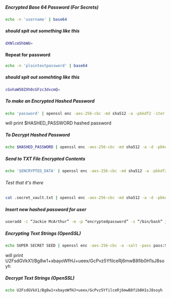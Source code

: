 ##### Encrypted Base 64 Password (For Secrets)
```bash
echo -n 'username' | base64
```
##### should spit out something like this
```bash
dXNlcm5hbWU=
```

#### Repeat for password
```bash
echo -n 'plaintextpassword' | base64
```
##### should spit out somehting like this
```bash
cGxhaW50ZXh0cGFzc3dvcmQ=
```

##### To make an Encrypted Hashed Password
```bash
echo 'password' | openssl enc -aes-256-cbc -md sha512 -a -pbkdf2 -iter 100000 -salt -pass pass:'saltpassword'
```
will print $HASHED_PASSWORD hashed password

##### To Decrypt Hashed Password
```bash
echo $HASHED_PASSWORD | openssl enc -aes-256-cbc -md sha512 -a -d -pbkdf2 -iter 100000 -salt -pass pass:'saltpassword'
```

##### Send to TXT File Encrypted Contents
```bash
echo '$ENCRYPTED_DATA' | openssl enc -aes-256-cbc -md sha512 -a -pbkdf2 -iter 100000 -salt -pass pass:'saltpassword' > .secret_vault.txt
```
###### Test that it's there
```bash
cat .secret_vault.txt | openssl enc -aes-256-cbc -md sha512 -a -d -pbkdf2 -iter 100000 -salt -pass pass:'saltpassword'
```
##### Insert new hashed password for user
```bash
useradd -c “Jackie McArthur” -m -p “encryptedpassword” -s “/bin/bash” jmcarthur
```

##### Encrypting Text Strings (OpenSSL)
```bash
echo SUPER SECRET SEED | openssl enc -aes-256-cbc -a -salt -pass pass:SUPERSECRETPASS
```
will print U2FsdGVkX1/Bg8w1+xbayoWfHJ+ueex/GcPvz5YfilceRj6mwB8fib0H1sJ8soyh

##### Decrypt Text Strings (OpenSSL)
```bash
echo U2FsdGVkX1/Bg8w1+xbayoWfHJ+ueex/GcPvz5YfilceRj6mwB8fib0H1sJ8soyh | openssl enc -aes-256-cbc -a -d -salt -pass pass:SUPERSECRETPASS
```
